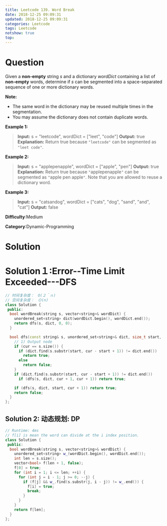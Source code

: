 ```yaml
---
title: Leetcode 139. Word Break
date: 2018-12-25 09:09:31
updated: 2018-12-25 09:09:31
categories: Leetcode
tags: Leetcode
notshow: true
top:
---
```


# Question

Given a  **non-empty**  string  _s_  and a dictionary  _wordDict_  containing a list of  **non-empty**  words, determine if  _s_  can be segmented into a space-separated sequence of one or more dictionary words.

**Note:**

- The same word in the dictionary may be reused multiple times in the segmentation.
- You may assume the dictionary does not contain duplicate words.

**Example 1:**

> **Input:** s = "leetcode", wordDict = ["leet", "code"]
> **Output:** true
> **Explanation:** Return true because `"leetcode"` can be segmented as `"leet code"`.

**Example 2:**

> **Input:** s = "applepenapple", wordDict = ["apple", "pen"]
> **Output:** true
> **Explanation:** Return true because `"`applepenapple`"` can be segmented as `"`apple pen apple`"`. Note that you are allowed to reuse a dictionary word.

**Example 3:**

> **Input:** s = "catsandog", wordDict = ["cats", "dog", "sand", "and", "cat"]
> **Output:** false

**Difficulty**:Medium

**Category**:Dynamic-Programming

<!-- more -->

# Solution

# Solution１:Error--Time Limit Exceeded---DFS

```cpp
// 时间复杂度：　O(２＾ｎ)
// 空间复杂度：　Ｏ(n)
class Solution {
 public:
  bool wordBreak(string s, vector<string>& wordDict) {
    unordered_set<string> dict(wordDict.begin(), wordDict.end());
    return dfs(s, dict, 0, 0);
  }

  bool dfs(const string& s, unordered_set<string>& dict, size_t start, size_t cur) {
    // 1) Output node
    if (cur == s.size()) {
      if (dict.find(s.substr(start, cur - start + 1)) != dict.end())
        return true;
      else
        return false;
    }
    if (dict.find(s.substr(start, cur - start + 1)) != dict.end())
      if (dfs(s, dict, cur + 1, cur + 1)) return true;

    if (dfs(s, dict, start, cur + 1)) return true;
    return false;
  }
};
```

## Solution 2: 动态规划: DP

```cpp
// Runtime: 4ms
// f[i] is mean the word can divide at the i index position.
class Solution {
 public:
  bool wordBreak(string s, vector<string>& wordDict) {
    unordered_set<string> w_(wordDict.begin(), wordDict.end());
    int len = s.size();
    vector<bool> f(len + 1, false);
    f[0] = true;
    for (int i = 1; i <= len; ++i) {
      for (int j = i - 1; j >= 0; --j) {
        if (f[j] && w_.find(s.substr(j, i - j)) != w_.end()) {
          f[i] = true;
          break;
        }
      }
    }
    return f[len];
  }
};
```